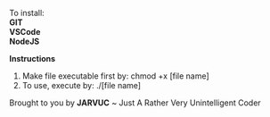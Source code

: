 To install:  
 **GIT**  
 **VSCode**   
 **NodeJS**   

**Instructions**
1. Make file executable first by: 
chmod +x [file name]
2. To use, execute by: 
./[file name]

Brought to you by **JARVUC** ~ Just A Rather Very Unintelligent Coder 

